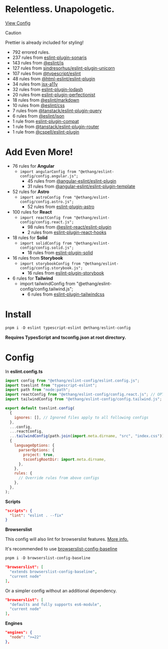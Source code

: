 # Relentless. Unapologetic.

[View Config](https://eslint-config-ethang.pages.dev/rules)

> [!CAUTION]
> Prettier is already included for styling!

- 792 errored rules.
- 237 rules from [eslint-plugin-sonarjs](https://github.com/SonarSource/SonarJS/blob/master/packages/jsts/src/rules/README.md)
- 143 rules from [@eslint/js](https://github.com/eslint/eslint/tree/main/packages/js)
- 127 rules from [sindresorhus/eslint-plugin-unicorn](https://github.com/sindresorhus/eslint-plugin-unicorn)
- 107 rules from [@typescript/eslint](https://github.com/typescript-eslint/typescript-eslint)
- 48 rules from [@html-eslint/eslint-plugin](https://github.com/html-eslint/html-eslint)
- 34 rules from [jsx-a11y](https://github.com/jsx-eslint/eslint-plugin-jsx-a11y)
- 32 rules from [eslint-plugin-lodash](https://github.com/wix-incubator/eslint-plugin-lodash)
- 20 rules from [eslint-plugin-perfectionist](https://github.com/azat-io/eslint-plugin-perfectionist)
- 18 rules from [@eslint/markdown](https://github.com/eslint/markdown)
- 10 rules from [@eslint/css](https://github.com/eslint/css)
- 7 rules from [@tanstack/eslint-plugin-query](https://tanstack.com/query/latest/docs/eslint/eslint-plugin-query)
- 6 rules from [@eslint/json](https://github.com/eslint/json)
- 1 rule from [eslint-plugin-compat](https://github.com/amilajack/eslint-plugin-compat)
- 1 rule from [@tanstack/eslint-plugin-router](https://tanstack.com/router/latest/docs/eslint/eslint-plugin-router)
- 1 rule from [@cspell/eslint-plugin](https://github.com/streetsidesoftware/cspell/tree/main/packages/cspell-eslint-plugin)

# Add Even More!

- 76 rules for **Angular**
  - `import angularConfig from "@ethang/eslint-config/config.angular.js";`
    - 45 rules from [@angular-eslint/eslint-plugin](https://github.com/angular-eslint/angular-eslint/blob/main/packages/eslint-plugin/README.md)
    - 31 rules from [@angular-eslint/eslint-plugin-template](https://github.com/angular-eslint/angular-eslint/blob/main/packages/eslint-plugin-template/README.md)
- 52 rules for **Astro**
  - `import astroConfig from "@ethang/eslint-config/config.astro.js";`
    - 52 rules from [eslint-plugin-astro](https://github.com/ota-meshi/eslint-plugin-astro)
- 100 rules for **React**
  - `import reactConfig from "@ethang/eslint-config/config.react.js";`
    - 98 rules from [@eslint-react/eslint-plugin](https://eslint-react.xyz/)
    - 2 rules from [eslint-plugin-react-hooks](https://github.com/facebook/react/tree/main/packages/eslint-plugin-react-hooks)
- 18 rules for **Solid**
  - `import solidConfig from "@ethang/eslint-config/config.solid.js";`
    - 18 rules from [eslint-plugin-solid](https://github.com/solidjs-community/eslint-plugin-solid)
- 16 rules from **Storybook**
  - `import storybookConfig from "@ethang/eslint-config/config.storybook.js";`
    - 16 rules from [eslint-plugin-storybook](https://github.com/storybookjs/eslint-plugin-storybook)
- 6 rules for **Tailwind**
  - import tailwindConfig from "@ethang/eslint-config/config.tailwind.js";
    - 6 rules from [eslint-plugin-tailwindcss](https://github.com/francoismassart/eslint-plugin-tailwindcss)

# Install

```powershell
pnpm i -D eslint typescript-eslint @ethang/eslint-config
```

**Requires TypesScript and tsconfig.json at root directory.**

# Config

In **eslint.config.ts**

```js
import config from "@ethang/eslint-config/eslint.config.js";
import tseslint from "typescript-eslint";
import path from "node:path";
import reactConfig from "@ethang/eslint-config/config.react.js"; // OPTIONAL
import tailwindConfig from "@ethang/eslint-config/config.tailwind.js"; // OPTIONAL

export default tseslint.config(
  {
    ignores: [], // Ignored files apply to all following configs
  },
  ...config,
  ...reactConfig,
  ...tailwindConfig(path.join(import.meta.dirname, "src", "index.css")),
  {
    languageOptions: {
      parserOptions: {
        project: true,
        tsconfigRootDir: import.meta.dirname,
      },
    },
    rules: {
      // Override rules from above configs
    },
  },
);
```

**Scripts**

```json
"scripts": {
  "lint": "eslint . --fix"
}
```

**Browserslist**

This config will also lint for browserslist features. [More info.](https://github.com/browserslist/browserslist)

It's recommended to use [browserslist-config-baseline](https://github.com/web-platform-dx/browserslist-config-baseline)

```powershell
pnpm i -D browserslist-config-baseline
```

```json
"browserslist": [
  "extends browserslist-config-baseline",
  "current node"
],
```

Or a simpler config without an additional dependency.

```json
"browserslist": [
  "defaults and fully supports es6-module",
  "current node"
],
```

**Engines**

```json
"engines": {
  "node": ">=22"
},
```
